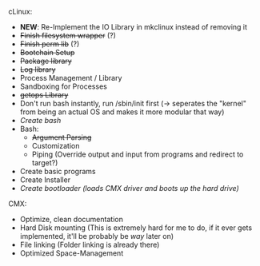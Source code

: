 cLinux:
- **NEW**: Re-Implement the IO Library in mkclinux instead of removing it
- ~~Finish filesystem wrapper~~ (?)
- ~~Finish perm lib~~ (?)
- ~~Bootchain Setup~~
- ~~Package library~~
- ~~Log library~~
- Process Management / Library
- Sandboxing for Processes
- ~~getops Library~~
- Don't run bash instantly, run /sbin/init first (-> seperates the "kernel" from being an actual OS and makes it more modular that way)
- _Create bash_
- Bash:
	- ~~Argument Parsing~~
	- Customization
	- Piping
	  (Override output and input from programs and redirect to target?)
- Create basic programs
- Create Installer
- _Create bootloader (loads CMX driver and boots up the hard drive)_

CMX:
- Optimize, clean documentation
- Hard Disk mounting (This is extremely hard for me to do, if it ever gets implemented, it'll be probably be *way* later on)
- File linking (Folder linking is already there)
- Optimized Space-Management
